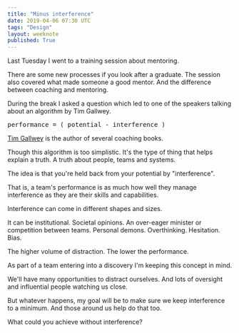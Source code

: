 ```yaml
---
title: "Minus interference"
date: 2019-04-06 07:30 UTC
tags: "Design"
layout: weeknote
published: True
---
```


Last Tuesday I went to a training session about mentoring.

There are some new processes if you look after a graduate. The session also covered what made someone a good mentor. And the difference between coaching and mentoring.

During the break I asked a question which led to one of the speakers talking about an algorithm by Tim Gallwey.

<pre>performance = ( potential - interference )</pre>

[Tim Gallwey](https://en.wikipedia.org/wiki/Timothy_Gallwey) is the author of several coaching books.

Though this algorithm is too simplistic. It's the type of thing that helps explain a truth. A truth about people, teams and systems.

The idea is that you're held back from your potential by "interference".

That is, a team's performance is as much how well they manage interference as they are their skills and capabilities.

Interference can come in different shapes and sizes.

It can be institutional. Societal opinions. An over-eager minister or competition between teams. Personal demons. Overthinking. Hesitation. Bias.

The higher volume of distraction. The lower the performance.

As part of a team entering into a discovery I'm keeping this concept in mind.

We'll have many opportunities to distract ourselves. And lots of oversight and influential people watching us close.

But whatever happens, my goal will be to make sure we keep interference to a minimum. And those around us help do that too.

What could you achieve without interference?
